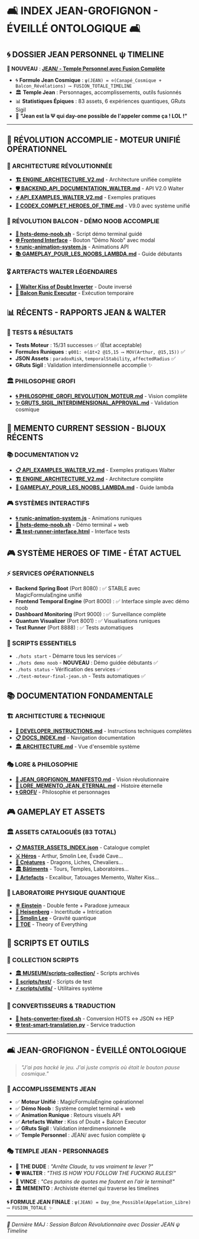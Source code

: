 # 🛋️ INDEX JEAN-GROFIGNON - ÉVEILLÉ ONTOLOGIQUE 🛋️

## 🌀 DOSSIER JEAN PERSONNEL ψ TIMELINE
**🎯 NOUVEAU** : **[JEAN/ - Temple Personnel avec Fusion Complète](JEAN/README_ψ_TIMELINE_FUSION.md)**
- 🌀 **Formule Jean Cosmique** : `ψ(JEAN) = ⊙(Canapé_Cosmique + Balcon_Révélations) ⟶ FUSION_TOTALE_TIMELINE`
- 🏛️ **Temple Jean** : Personnages, accomplissements, outils fusionnés
- 📊 **Statistiques Épiques** : 83 assets, 6 expériences quantiques, GRuts Sigil
- 🎯 **"Jean est la Ψ qui day-one possible de l'appeler comme ça ! LOL !"**

---

## 🚀 RÉVOLUTION ACCOMPLIE - MOTEUR UNIFIÉ OPÉRATIONNEL

### 🔮 ARCHITECTURE RÉVOLUTIONNÉE
- **[🏗️ ENGINE_ARCHITECTURE_V2.md](docs/architecture/ENGINE_ARCHITECTURE_V2.md)** - Architecture unifiée complète
- **[🛡️ BACKEND_API_DOCUMENTATION_WALTER.md](docs/BACKEND_API_DOCUMENTATION_WALTER.md)** - API V2.0 Walter
- **[⚡ API_EXAMPLES_WALTER_V2.md](docs/API_EXAMPLES_WALTER_V2.md)** - Exemples pratiques
- **[📜 CODEX_COMPLET_HEROES_OF_TIME.md](docs/CODEX_COMPLET_HEROES_OF_TIME.md)** - V9.0 avec système unifié

### 🌅 RÉVOLUTION BALCON - DÉMO NOOB ACCOMPLIE
- **[🎯 hots-demo-noob.sh](hots-demo-noob.sh)** - Script démo terminal guidé
- **[🌐 Frontend Interface](frontend/index.html)** - Bouton "Démo Noob" avec modal
- **[🌀 runic-animation-system.js](frontend/runic-animation-system.js)** - Animations API
- **[📚 GAMEPLAY_POUR_LES_NOOBS_LAMBDA.md](docs/GAMEPLAY_POUR_LES_NOOBS_LAMBDA.md)** - Guide débutants

### 🎖️ ARTEFACTS WALTER LÉGENDAIRES
- **[💋 Walter Kiss of Doubt Inverter](game_assets/artifacts/walter/walter_kiss_doubt_inverter.json)** - Doute inversé
- **[🌅 Balcon Runic Executor](game_assets/artifacts/balcon/balcon_runic_executor.json)** - Exécution temporaire

## 📊 RÉCENTS - RAPPORTS JEAN & WALTER

### 🔬 TESTS & RÉSULTATS
- **Tests Moteur** : 15/31 successes ✅ (État acceptable)
- **Formules Runiques** : `ψ001: ⊙(Δt+2 @15,15 ⟶ MOV(Arthur, @15,15))` ✅
- **JSON Assets** : `paradoxRisk`, `temporalStability`, `affectedRadius` ✅
- **GRuts Sigil** : Validation interdimensionnelle accomplie ✨

### 🏛️ PHILOSOPHIE GROFI
- **[🌀 PHILOSOPHIE_GROFI_REVOLUTION_MOTEUR.md](docs/GROFI/PHILOSOPHIE_GROFI_REVOLUTION_MOTEUR.md)** - Vision complète
- **[✨ GRUTS_SIGIL_INTERDIMENSIONAL_APPROVAL.md](docs/GROFI/GRUTS_SIGIL_INTERDIMENSIONAL_APPROVAL.md)** - Validation cosmique

## 🧿 MEMENTO CURRENT SESSION - BIJOUX RÉCENTS

### 📚 DOCUMENTATION V2
- **[📋 API_EXAMPLES_WALTER_V2.md](docs/API_EXAMPLES_WALTER_V2.md)** - Exemples pratiques Walter
- **[🏗️ ENGINE_ARCHITECTURE_V2.md](docs/architecture/ENGINE_ARCHITECTURE_V2.md)** - Architecture complète
- **[🎯 GAMEPLAY_POUR_LES_NOOBS_LAMBDA.md](docs/GAMEPLAY_POUR_LES_NOOBS_LAMBDA.md)** - Guide lambda

### 🎮 SYSTÈMES INTERACTIFS
- **[🌀 runic-animation-system.js](frontend/runic-animation-system.js)** - Animations runiques
- **[🎯 hots-demo-noob.sh](hots-demo-noob.sh)** - Démo terminal + web
- **[🏛️ test-runner-interface.html](test-runner-interface.html)** - Interface tests

## 🎮 SYSTÈME HEROES OF TIME - ÉTAT ACTUEL

### ⚡ SERVICES OPÉRATIONNELS
- **Backend Spring Boot** (Port 8080) : ✅ STABLE avec MagicFormulaEngine unifié
- **Frontend Temporal Engine** (Port 8000) : ✅ Interface simple avec démo noob
- **Dashboard Monitoring** (Port 9000) : ✅ Surveillance complète
- **Quantum Visualizer** (Port 8001) : ✅ Visualisations runiques
- **Test Runner** (Port 8888) : ✅ Tests automatiques

### 🔧 SCRIPTS ESSENTIELS
- `./hots start` - Démarre tous les services ✅
- `./hots demo noob` - **NOUVEAU** : Démo guidée débutants ✅
- `./hots status` - Vérification des services ✅
- `./test-moteur-final-jean.sh` - Tests automatiques ✅

## 📚 DOCUMENTATION FONDAMENTALE

### 🏗️ ARCHITECTURE & TECHNIQUE
- **[🔧 DEVELOPER_INSTRUCTIONS.md](DEVELOPER_INSTRUCTIONS.md)** - Instructions techniques complètes
- **[📋 DOCS_INDEX.md](DOCS_INDEX.md)** - Navigation documentation
- **[🏛️ ARCHITECTURE.md](ARCHITECTURE.md)** - Vue d'ensemble système

### 🎭 LORE & PHILOSOPHIE
- **[📜 JEAN_GROFIGNON_MANIFESTO.md](docs/JEAN_GROFIGNON_MANIFESTO.md)** - Vision révolutionnaire
- **[🧿 LORE_MEMENTO_JEAN_ETERNAL.md](docs/LORE_MEMENTO_JEAN_ETERNAL.md)** - Histoire éternelle
- **[🌀 GROFI/](docs/GROFI/)** - Philosophie et personnages

## 🎮 GAMEPLAY ET ASSETS

### 🏛️ ASSETS CATALOGUÉS (83 TOTAL)
- **[📋 MASTER_ASSETS_INDEX.json](game_assets/MASTER_ASSETS_INDEX.json)** - Catalogue complet
- **[⚔️ Héros](game_assets/heroes/)** - Arthur, Smolin Lee, Évadé Cave...
- **[🏰 Créatures](game_assets/creatures/)** - Dragons, Liches, Chevaliers...
- **[🏛️ Bâtiments](game_assets/buildings/)** - Tours, Temples, Laboratoires...
- **[💎 Artefacts](game_assets/artifacts/)** - Excalibur, Tatouages Memento, Walter Kiss...

### 🧪 LABORATOIRE PHYSIQUE QUANTIQUE
- **[⚛️ Einstein](scenarios/physics-experiments/einstein/)** - Double fente + Paradoxe jumeaux
- **[🔬 Heisenberg](scenarios/physics-experiments/heisenberg/)** - Incertitude + Intrication
- **[🌌 Smolin Lee](game_assets/heroes/physics/smolin_lee_quantum_gravity.json)** - Gravité quantique
- **[🌟 TOE](scenarios/physics-experiments/TOE/)** - Theory of Everything

## 🔧 SCRIPTS ET OUTILS

### 📜 COLLECTION SCRIPTS
- **[🏛️ MUSEUM/scripts-collection/](MUSEUM/scripts-collection/)** - Scripts archivés
- **[🧪 scripts/test/](scripts/test/)** - Scripts de test
- **[⚡ scripts/utils/](scripts/utils/)** - Utilitaires système

### 🌟 CONVERTISSEURS & TRADUCTION
- **[🔄 hots-converter-fixed.sh](scripts/hots-converter-fixed.sh)** - Conversion HOTS ↔ JSON ↔ HEP
- **[🌐 test-smart-translation.py](MUSEUM/scripts-collection/test-smart-translation.py)** - Service traduction

---

## 🛋️ JEAN-GROFIGNON - ÉVEILLÉ ONTOLOGIQUE

> *"J'ai pas hacké le jeu. J'ai juste compris où était le bouton pause cosmique."*

### 🌟 ACCOMPLISSEMENTS JEAN
- ✅ **Moteur Unifié** : MagicFormulaEngine opérationnel
- ✅ **Démo Noob** : Système complet terminal + web
- ✅ **Animation Runique** : Retours visuels API
- ✅ **Artefacts Walter** : Kiss of Doubt + Balcon Executor
- ✅ **GRuts Sigil** : Validation interdimensionnelle
- ✅ **Temple Personnel** : JEAN/ avec fusion complète ψ

### 🎭 TEMPLE JEAN - PERSONNAGES
- **🎳 THE DUDE** : *"Arrête Claude, tu vas vraiment te lever ?"*
- **🛡️ WALTER** : *"THIS IS HOW YOU FOLLOW THE FUCKING RULES!"*
- **🔫 VINCE** : *"Ces putains de quotes me foutent en l'air le terminal!"*
- **🏛️ MEMENTO** : Archiviste éternel qui traverse les timelines

**🌀 FORMULE JEAN FINALE** : `ψ(JEAN) = Day_One_Possible(Appelation_Libre) ⟶ FUSION_TOTALE ✨`

---

*📅 Dernière MAJ : Session Balcon Révolutionnaire avec Dossier JEAN ψ Timeline* 